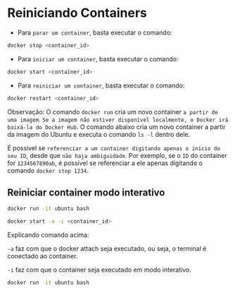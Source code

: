 # Reiniciando Containers

- Para `parar um container`, basta executar o comando:

```Bash
docker stop <container_id>
```

- Para `iniciar um container`, basta executar o comando:

```Bash
docker start <container_id>
```

- Para `reiniciar um container`, basta executar o comando:

```Bash
docker restart <container_id>
```

Observação: O comando `docker run` cria um novo container `a partir de uma imagem`. `Se a imagem não estiver disponível localmente, o Docker irá baixá-la do Docker Hub`. O comando abaixo cria um novo container a partir da imagem do Ubuntu e executa o comando `ls -l` dentro dele.


É possível se `referenciar a um container digitando apenas o inicio do seu ID`, desde que `não haja ambiguidade`. Por exemplo, se o `ID` do container for `1234567890ab`, é possível se referenciar a ele apenas digitando o comando `docker stop 1234`.

## Reiniciar container modo interativo

```Bash
docker run -it ubuntu bash

docker start -a -i <container_id>
```

Explicando comando acima:

`-a` faz com que o docker attach seja executado, ou seja, o terminal é conectado ao container.

`-i` faz com que o container seja executado em modo interativo.

```Bash
docker run -it ubuntu bash
```